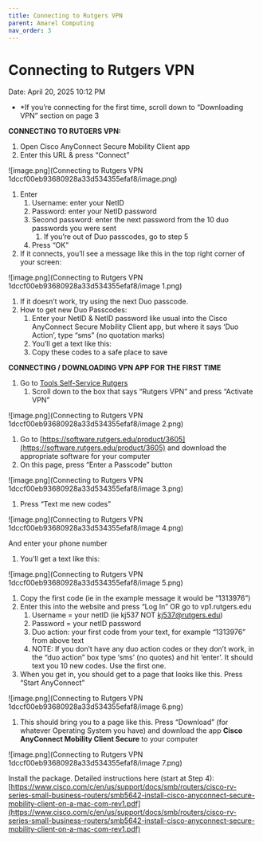 ```yaml
---
title: Connecting to Rutgers VPN
parent: Amarel Computing
nav_order: 3
---
```


# Connecting to Rutgers VPN

Date: April 20, 2025 10:12 PM

- *If you’re connecting for the first time, scroll down to “Downloading VPN” section on page 3

**CONNECTING TO RUTGERS VPN:**

1. Open Cisco AnyConnect Secure Mobility Client app
2. Enter this URL & press “Connect”

![image.png](Connecting to Rutgers VPN 1dccf00eb93680928a33d534355efaf8/image.png)

1. Enter
    1. Username: enter your NetID
    2. Password: enter your NetID password
    3. Second password: enter the next password from the 10 duo passwords you were sent
        1. If you’re out of Duo passcodes, go to step 5
    4. Press “OK”
2. If it connects, you’ll see a message like this in the top right corner of your screen:

![image.png](Connecting to Rutgers VPN 1dccf00eb93680928a33d534355efaf8/image 1.png)

1. If it doesn’t work, try using the next Duo passcode.
2. How to get new Duo Passcodes:
    1. Enter your NetID & NetID password like usual into the Cisco AnyConnect Secure Mobility Client app, but where it says ‘Duo Action’, type “sms” (no quotation marks)
    2. You’ll get a text like this:
    3. Copy these codes to a safe place to save

**CONNECTING / DOWNLOADING VPN APP FOR THE FIRST TIME**

1. Go to [Tools Self-Service Rutgers](https://tools.rutgers.edu/manage/services)
    1. Scroll down to the box that says “Rutgers VPN” and press “Activate VPN”

![image.png](Connecting to Rutgers VPN 1dccf00eb93680928a33d534355efaf8/image 2.png)

1. Go to [https://software.rutgers.edu/product/3605](https://software.rutgers.edu/product/3605) and download the appropriate software for your computer
2. On this page, press “Enter a Passcode” button

![image.png](Connecting to Rutgers VPN 1dccf00eb93680928a33d534355efaf8/image 3.png)

1. Press “Text me new codes”

![image.png](Connecting to Rutgers VPN 1dccf00eb93680928a33d534355efaf8/image 4.png)

And enter your phone number

1. You’ll get a text like this:

![image.png](Connecting to Rutgers VPN 1dccf00eb93680928a33d534355efaf8/image 5.png)

1. Copy the first code (ie in the example message it would be “1313976”)
2. Enter this into the website and press “Log In” OR go to vp1.rutgers.edu
    1. Username = your netID (ie kj537 NOT kj537@rutgers.edu)
    2. Password = your netID password
    3. Duo action: your first code from your text, for example “1313976” from above text
    4. NOTE: If you don’t have any duo action codes or they don’t work, in the “duo action” box type ‘sms’ (no quotes) and hit ‘enter’. It should text you 10 new codes. Use the first one.
3. When you get in, you should get to a page that looks like this. Press “Start AnyConnect”

![image.png](Connecting to Rutgers VPN 1dccf00eb93680928a33d534355efaf8/image 6.png)

1. This should bring you to a page like this. Press “Download” (for whatever Operating System you have) and download the app **Cisco AnyConnect Mobility Client Secure** to your computer

![image.png](Connecting to Rutgers VPN 1dccf00eb93680928a33d534355efaf8/image 7.png)

Install the package. Detailed instructions here (start at Step 4): [https://www.cisco.com/c/en/us/support/docs/smb/routers/cisco-rv-series-small-business-routers/smb5642-install-cisco-anyconnect-secure-mobility-client-on-a-mac-com-rev1.pdf](https://www.cisco.com/c/en/us/support/docs/smb/routers/cisco-rv-series-small-business-routers/smb5642-install-cisco-anyconnect-secure-mobility-client-on-a-mac-com-rev1.pdf)